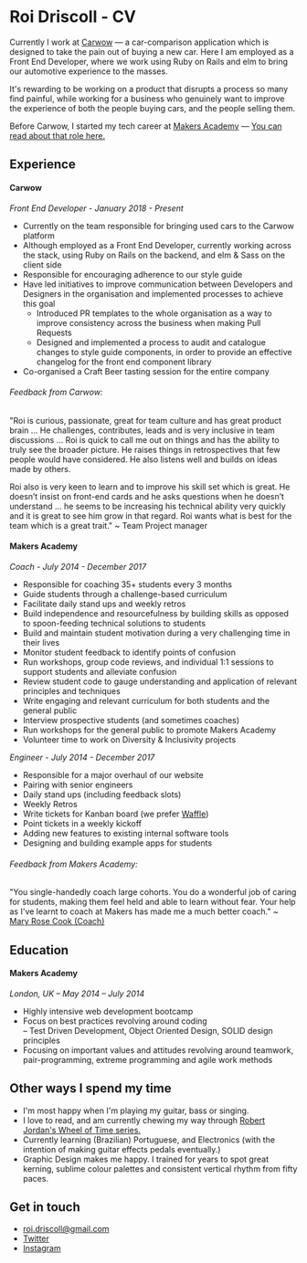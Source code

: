 # Roi Driscoll - CV

Currently I work at [Carwow](https://www.carwow.co.uk/) — a car-comparison application which is designed to take the pain out of buying a new car. Here I am employed as a Front End Developer, where we work using Ruby on Rails and elm to bring our automotive experience to the masses.

It's rewarding to be working on a product that disrupts a process so many find painful, while working for a business who genuinely want to improve the experience of both the people buying cars, and the people selling them.

Before Carwow, I started my tech career at [Makers Academy](http://makersacademy.com) — [You can read about that role here.](https://github.com/oceansize/cv/blob/9c4cbbf39eedcf03b3a5f3ed3266cab00ceb5fa7/README.md)

## Experience

#### Carwow

_Front End Developer - January 2018 - Present_

- Currently on the team responsible for bringing used cars to the Carwow platform
- Although employed as a Front End Developer, currently working across the stack, using Ruby on Rails on the backend, and elm & Sass on the client side
- Responsible for encouraging adherence to our style guide
- Have led initiatives to improve communication between Developers and Designers in the organisation and implemented processes to achieve this goal
  - Introduced PR templates to the whole organisation as a way to improve consistency across the business when making Pull Requests
  - Designed and implemented a process to audit and catalogue changes to style guide components, in order to provide an effective changelog for the front end component library
- Co-organised a Craft Beer tasting session for the entire company


###### Feedback from Carwow:

"Roi is curious, passionate, great for team culture and has great product brain ... He challenges, contributes, leads and is very inclusive in team discussions ... Roi is quick to call me out on things and has the ability to truly see the broader picture. He raises things in retrospectives that few people would have considered. He also listens well and builds on ideas made by others.

Roi also is very keen to learn and to improve his skill set which is great. He doesn’t insist on front-end cards and he asks questions when he doesn’t understand ... he seems to be increasing his technical ability very quickly and it is great to see him grow in that regard. Roi wants what is best for the team which is a great trait." ~ Team Project manager

#### Makers Academy

_Coach - July 2014 - December 2017_

- Responsible for coaching 35+ students every 3 months
- Guide students through a challenge-based curriculum
- Facilitate daily stand ups and weekly retros
- Build independence and resourcefulness by building skills as opposed to spoon-feeding technical solutions to students
- Build and maintain student motivation during a very challenging time in their lives
- Monitor student feedback to identify points of confusion
- Run workshops, group code reviews, and individual 1:1 sessions to support students and alleviate confusion
- Review student code to gauge understanding and application of relevant principles and techniques
- Write engaging and relevant curriculum for both students and the general public
- Interview prospective students (and sometimes coaches)
- Run workshops for the general public to promote Makers Academy
- Volunteer time to work on Diversity & Inclusivity projects

_Engineer - July 2014 - December 2017_

- Responsible for a major overhaul of our website
- Pairing with senior engineers
- Daily stand ups (including feedback slots)
- Weekly Retros
- Write tickets for Kanban board (we prefer [Waffle](https://waffle.io/))
- Point tickets in a weekly kickoff
- Adding new features to existing internal software tools
- Designing and building example apps for students

###### Feedback from Makers Academy:

"You single-handedly coach large cohorts. You do a wonderful job of caring for students, making them feel held and able to learn without fear. Your help as I've learnt to coach at Makers has made me a much better coach." ~ [Mary Rose Cook (Coach)](https://maryrosecook.com/)

## Education

#### Makers Academy

_London, UK – May 2014 – July 2014_

- Highly intensive web development bootcamp
- Focus on best practices revolving around coding  
  – Test Driven Development, Object Oriented Design, SOLID design principles
- Focusing on important values and attitudes revolving around teamwork, pair-programming, extreme programming and agile work methods

## Other ways I spend my time

- I'm most happy when I'm playing my guitar, bass or singing.
- I love to read, and am currently chewing my way through [Robert Jordan's Wheel of Time series.](https://en.wikipedia.org/wiki/The_Wheel_of_Time)
- Currently learning (Brazilian) Portuguese, and Electronics (with the intention of making guitar effects pedals eventually.)
- Graphic Design makes me happy. I trained for years to spot great kerning, sublime colour palettes and consistent vertical rhythm from fifty paces.

## Get in touch

- [roi.driscoll@gmail.com](roi.driscoll@gmail.com)
- [Twitter](https://twitter.com/d_roi_d)
- [Instagram](https://www.instagram.com/roidriscoll/)
